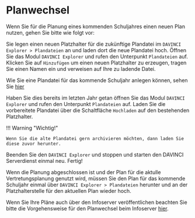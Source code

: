 # Planwechsel

Wenn Sie für die Planung eines kommenden Schuljahres einen neuen Plan nutzen, gehen Sie bitte wie folgt vor:

Sie legen einen neuen Platzhalter für die zukünftige Plandatei im `DAVINCI Explorer > Plandateien` an und laden dort die neue Plandatei hoch. Öffnen Sie das Modul `DAVINCI Explorer` und rufen den Unterpunkt `Plandateien` auf. Klicken Sie auf `Hinzufügen` um einen neuen Platzhalter zu erzeugen, tragen Sie einen Namen ein und verweisen auf Ihre zu ladende Datei. 

Wie Sie eine Plandatei für das kommende Schuljahr anlegen können, sehen Sie [hier](https://doc.davinci6.stueber.de/01.stundenplan/schuljahreswechsel/)

Haben Sie dies bereits im letzten Jahr getan öffnen Sie das Modul `DAVINCI Explorer` und rufen den Unterpunkt `Plandateien` auf.
Laden Sie die vorbereitete Plandatei über die Schaltfläche `Hochladen` auf den bestehenden Platzhalter. 

!!! Warning "Wichtig!"

    Wenn Sie die alte Plandatei gern archivieren möchten, dann laden Sie diese zuvor herunter. 

Beenden Sie den `DAVINCI Explorer` und stoppen und starten den DAVINCI Serverdienst einmal neu. Fertig!

Wenn die Planung abgeschlossen ist und der Plan für die aktulle Vertretungsplanung genutzt wird, müssen Sie den Plan für das kommende Schuljahr einmal über `DAVINCI Explorer > Plandateien`  herunter und an der Platzhalterstelle für den aktuellen Plan wieder hoch.

Wenn Sie Ihre Pläne auch über den Infoserver veröffentlichen beachten Sie bitte die Vorgehensweise für den Planwechsel beim Infoserver [hier](https://doc.davinci6.stueber.de/09.infoserver/planwechsel/).